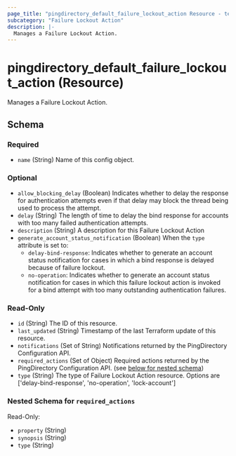 ```yaml
---
page_title: "pingdirectory_default_failure_lockout_action Resource - terraform-provider-pingdirectory"
subcategory: "Failure Lockout Action"
description: |-
  Manages a Failure Lockout Action.
---
```


# pingdirectory_default_failure_lockout_action (Resource)

Manages a Failure Lockout Action.



<!-- schema generated by tfplugindocs -->
## Schema

### Required

- `name` (String) Name of this config object.

### Optional

- `allow_blocking_delay` (Boolean) Indicates whether to delay the response for authentication attempts even if that delay may block the thread being used to process the attempt.
- `delay` (String) The length of time to delay the bind response for accounts with too many failed authentication attempts.
- `description` (String) A description for this Failure Lockout Action
- `generate_account_status_notification` (Boolean) When the `type` attribute is set to:
  - `delay-bind-response`: Indicates whether to generate an account status notification for cases in which a bind response is delayed because of failure lockout.
  - `no-operation`: Indicates whether to generate an account status notification for cases in which this failure lockout action is invoked for a bind attempt with too many outstanding authentication failures.

### Read-Only

- `id` (String) The ID of this resource.
- `last_updated` (String) Timestamp of the last Terraform update of this resource.
- `notifications` (Set of String) Notifications returned by the PingDirectory Configuration API.
- `required_actions` (Set of Object) Required actions returned by the PingDirectory Configuration API. (see [below for nested schema](#nestedatt--required_actions))
- `type` (String) The type of Failure Lockout Action resource. Options are ['delay-bind-response', 'no-operation', 'lock-account']

<a id="nestedatt--required_actions"></a>
### Nested Schema for `required_actions`

Read-Only:

- `property` (String)
- `synopsis` (String)
- `type` (String)



